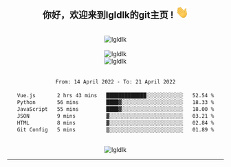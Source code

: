 <div align="center">
<h2> 你好，欢迎来到lgldlk的git主页 ! <img src="https://github.com/lgldlk/lgldlk/blob/main/gifs/Hi.gif" width="30px"></h2>
</div>

<div align="center">
 </br>
 <img src="http://aiitapp.cn:8091/?color=rgba(37,144,118,1)&shadowColor=rgba(12,16,20,1)&fontSize=120&&shadowOffsetX=9&shadowOffsetY=11" height="26px" alt="lgldlk" />
 </br>

   </br>
 <img src="https://github-readme-stats.vercel.app/api?username=lgldlk&show_icons=true&theme=gotham&locale=cn" alt="lgldlk" />
 

</br>

<img  src="http://github-readme-stats.vercel.app/api/top-langs/?username=lgldlk&show_icons=true&theme=gotham&locale=cn&layout=compact" alt="lgldlk"/>  
</br>
</br>

<!--START_SECTION:waka-->

```text
From: 14 April 2022 - To: 21 April 2022

Vue.js       2 hrs 43 mins   █████████████░░░░░░░░░░░░   52.54 %
Python       56 mins         ████▓░░░░░░░░░░░░░░░░░░░░   18.33 %
JavaScript   55 mins         ████▓░░░░░░░░░░░░░░░░░░░░   18.00 %
JSON         9 mins          ▓░░░░░░░░░░░░░░░░░░░░░░░░   03.21 %
HTML         8 mins          ▓░░░░░░░░░░░░░░░░░░░░░░░░   02.84 %
Git Config   5 mins          ▒░░░░░░░░░░░░░░░░░░░░░░░░   01.89 %
```

<!--END_SECTION:waka-->

 </br>
  <img src="https://visitor-badge.glitch.me/badge?page_id=lgldlk" alt="lgldlk" />

---

 

